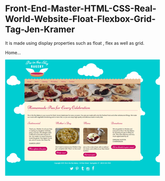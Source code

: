 # Front-End-Master-HTML-CSS-Real-World-Website-Float-Flexbox-Grid-Tag-Jen-Kramer

It is made using display properties such as float , flex as well as grid.

Home...

<img src="Home.png">
